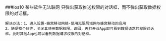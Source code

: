 ###ios10 某些软件无法联网
    只弹出获取推送权限的对话框，而不弹出获取数据权限的对话框。


```
解决办法：1、进入设置-蜂窝移动网络-使用无限局域网与蜂窝移动的应用
2、随便找个软件，关闭其使用数据权限，返回，再打开该App即可看到数据请求的权限对话框。此时其他App也可以看到数据请求权限的对话框。

```